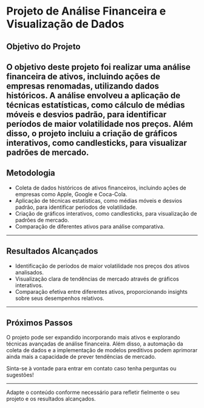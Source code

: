 # Projeto de Análise Financeira e Visualização de Dados

## Objetivo do Projeto
O objetivo deste projeto foi realizar uma análise financeira de ativos, incluindo ações de empresas renomadas, utilizando dados históricos. A análise envolveu a aplicação de técnicas estatísticas, como cálculo de médias móveis e desvios padrão, para identificar períodos de maior volatilidade nos preços. Além disso, o projeto incluiu a criação de gráficos interativos, como candlesticks, para visualizar padrões de mercado.
---
## Metodologia
- Coleta de dados históricos de ativos financeiros, incluindo ações de empresas como Apple, Google e Coca-Cola.
- Aplicação de técnicas estatísticas, como médias móveis e desvios padrão, para identificar períodos de volatilidade.
- Criação de gráficos interativos, como candlesticks, para visualização de padrões de mercado.
- Comparação de diferentes ativos para análise comparativa.
---
## Resultados Alcançados
- Identificação de períodos de maior volatilidade nos preços dos ativos analisados.
- Visualização clara de tendências de mercado através de gráficos interativos.
- Comparação efetiva entre diferentes ativos, proporcionando insights sobre seus desempenhos relativos.
---
## Próximos Passos
O projeto pode ser expandido incorporando mais ativos e explorando técnicas avançadas de análise financeira. Além disso, a automação da coleta de dados e a implementação de modelos preditivos podem aprimorar ainda mais a capacidade de prever tendências de mercado.

Sinta-se à vontade para entrar em contato caso tenha perguntas ou sugestões!

---

Adapte o conteúdo conforme necessário para refletir fielmente o seu projeto e os resultados alcançados.
